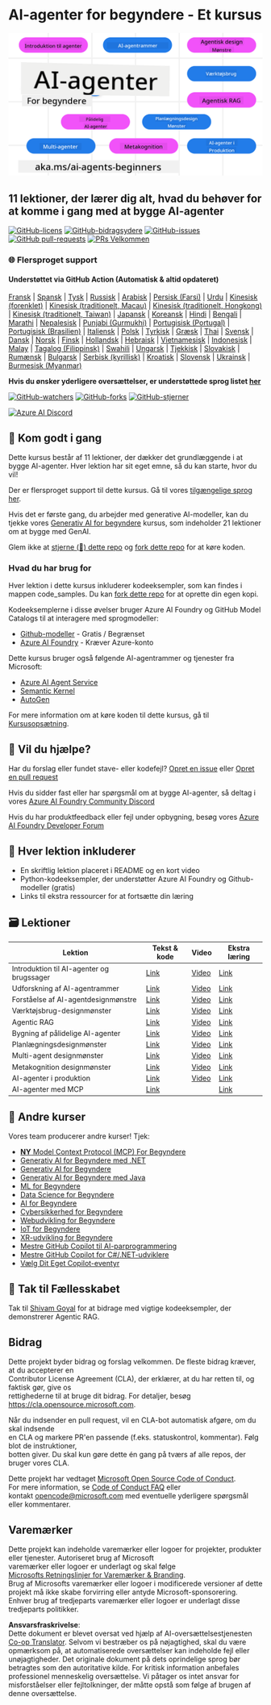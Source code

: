 <!--
CO_OP_TRANSLATOR_METADATA:
{
  "original_hash": "9b4c2650691b24b20e0c912d01a466a2",
  "translation_date": "2025-08-21T12:26:36+00:00",
  "source_file": "README.md",
  "language_code": "da"
}
-->
# AI-agenter for begyndere - Et kursus

![Generativ AI for begyndere](../../translated_images/repo-thumbnail.083b24afed61b6dd27a7fc53798bebe9edf688a41031163a1fca9f61c64d63ec.da.png)

## 11 lektioner, der lærer dig alt, hvad du behøver for at komme i gang med at bygge AI-agenter

[![GitHub-licens](https://img.shields.io/github/license/microsoft/ai-agents-for-beginners.svg)](https://github.com/microsoft/ai-agents-for-beginners/blob/master/LICENSE?WT.mc_id=academic-105485-koreyst)
[![GitHub-bidragsydere](https://img.shields.io/github/contributors/microsoft/ai-agents-for-beginners.svg)](https://GitHub.com/microsoft/ai-agents-for-beginners/graphs/contributors/?WT.mc_id=academic-105485-koreyst)
[![GitHub-issues](https://img.shields.io/github/issues/microsoft/ai-agents-for-beginners.svg)](https://GitHub.com/microsoft/ai-agents-for-beginners/issues/?WT.mc_id=academic-105485-koreyst)
[![GitHub pull-requests](https://img.shields.io/github/issues-pr/microsoft/ai-agents-for-beginners.svg)](https://GitHub.com/microsoft/ai-agents-for-beginners/pulls/?WT.mc_id=academic-105485-koreyst)
[![PRs Velkommen](https://img.shields.io/badge/PRs-welcome-brightgreen.svg?style=flat-square)](http://makeapullrequest.com?WT.mc_id=academic-105485-koreyst)

### 🌐 Flersproget support

#### Understøttet via GitHub Action (Automatisk & altid opdateret)

[Fransk](../fr/README.md) | [Spansk](../es/README.md) | [Tysk](../de/README.md) | [Russisk](../ru/README.md) | [Arabisk](../ar/README.md) | [Persisk (Farsi)](../fa/README.md) | [Urdu](../ur/README.md) | [Kinesisk (forenklet)](../zh/README.md) | [Kinesisk (traditionelt, Macau)](../mo/README.md) | [Kinesisk (traditionelt, Hongkong)](../hk/README.md) | [Kinesisk (traditionelt, Taiwan)](../tw/README.md) | [Japansk](../ja/README.md) | [Koreansk](../ko/README.md) | [Hindi](../hi/README.md) | [Bengali](../bn/README.md) | [Marathi](../mr/README.md) | [Nepalesisk](../ne/README.md) | [Punjabi (Gurmukhi)](../pa/README.md) | [Portugisisk (Portugal)](../pt/README.md) | [Portugisisk (Brasilien)](../br/README.md) | [Italiensk](../it/README.md) | [Polsk](../pl/README.md) | [Tyrkisk](../tr/README.md) | [Græsk](../el/README.md) | [Thai](../th/README.md) | [Svensk](../sv/README.md) | [Dansk](./README.md) | [Norsk](../no/README.md) | [Finsk](../fi/README.md) | [Hollandsk](../nl/README.md) | [Hebraisk](../he/README.md) | [Vietnamesisk](../vi/README.md) | [Indonesisk](../id/README.md) | [Malay](../ms/README.md) | [Tagalog (Filippinsk)](../tl/README.md) | [Swahili](../sw/README.md) | [Ungarsk](../hu/README.md) | [Tjekkisk](../cs/README.md) | [Slovakisk](../sk/README.md) | [Rumænsk](../ro/README.md) | [Bulgarsk](../bg/README.md) | [Serbisk (kyrillisk)](../sr/README.md) | [Kroatisk](../hr/README.md) | [Slovensk](../sl/README.md) | [Ukrainsk](../uk/README.md) | [Burmesisk (Myanmar)](../my/README.md)

**Hvis du ønsker yderligere oversættelser, er understøttede sprog listet [her](https://github.com/Azure/co-op-translator/blob/main/getting_started/supported-languages.md)**

[![GitHub-watchers](https://img.shields.io/github/watchers/microsoft/ai-agents-for-beginners.svg?style=social&label=Watch)](https://GitHub.com/microsoft/ai-agents-for-beginners/watchers/?WT.mc_id=academic-105485-koreyst)
[![GitHub-forks](https://img.shields.io/github/forks/microsoft/ai-agents-for-beginners.svg?style=social&label=Fork)](https://GitHub.com/microsoft/ai-agents-for-beginners/network/?WT.mc_id=academic-105485-koreyst)
[![GitHub-stjerner](https://img.shields.io/github/stars/microsoft/ai-agents-for-beginners.svg?style=social&label=Star)](https://GitHub.com/microsoft/ai-agents-for-beginners/stargazers/?WT.mc_id=academic-105485-koreyst)

[![Azure AI Discord](https://dcbadge.limes.pink/api/server/kzRShWzttr)](https://discord.gg/kzRShWzttr)

## 🌱 Kom godt i gang

Dette kursus består af 11 lektioner, der dækker det grundlæggende i at bygge AI-agenter. Hver lektion har sit eget emne, så du kan starte, hvor du vil!

Der er flersproget support til dette kursus. Gå til vores [tilgængelige sprog her](../..). 

Hvis det er første gang, du arbejder med generative AI-modeller, kan du tjekke vores [Generativ AI for begyndere](https://aka.ms/genai-beginners) kursus, som indeholder 21 lektioner om at bygge med GenAI.

Glem ikke at [stjerne (🌟) dette repo](https://docs.github.com/en/get-started/exploring-projects-on-github/saving-repositories-with-stars?WT.mc_id=academic-105485-koreyst) og [fork dette repo](https://github.com/microsoft/ai-agents-for-beginners/fork) for at køre koden.

### Hvad du har brug for

Hver lektion i dette kursus inkluderer kodeeksempler, som kan findes i mappen code_samples. Du kan [fork dette repo](https://github.com/microsoft/ai-agents-for-beginners/fork) for at oprette din egen kopi.  

Kodeeksemplerne i disse øvelser bruger Azure AI Foundry og GitHub Model Catalogs til at interagere med sprogmodeller:

- [Github-modeller](https://aka.ms/ai-agents-beginners/github-models) - Gratis / Begrænset
- [Azure AI Foundry](https://aka.ms/ai-agents-beginners/ai-foundry) - Kræver Azure-konto

Dette kursus bruger også følgende AI-agentrammer og tjenester fra Microsoft:

- [Azure AI Agent Service](https://aka.ms/ai-agents-beginners/ai-agent-service)
- [Semantic Kernel](https://aka.ms/ai-agents-beginners/semantic-kernel)
- [AutoGen](https://aka.ms/ai-agents/autogen)

For mere information om at køre koden til dette kursus, gå til [Kursusopsætning](./00-course-setup/README.md).

## 🙏 Vil du hjælpe?

Har du forslag eller fundet stave- eller kodefejl? [Opret en issue](https://github.com/microsoft/ai-agents-for-beginners/issues?WT.mc_id=academic-105485-koreyst) eller [Opret en pull request](https://github.com/microsoft/ai-agents-for-beginners/pulls?WT.mc_id=academic-105485-koreyst)

Hvis du sidder fast eller har spørgsmål om at bygge AI-agenter, så deltag i vores [Azure AI Foundry Community Discord](https://discord.gg/kzRShWzttr) 

Hvis du har produktfeedback eller fejl under opbygning, besøg vores [Azure AI Foundry Developer Forum](https://aka.ms/azureaifoundry/forum)

## 📂 Hver lektion inkluderer

- En skriftlig lektion placeret i README og en kort video
- Python-kodeeksempler, der understøtter Azure AI Foundry og Github-modeller (gratis)
- Links til ekstra ressourcer for at fortsætte din læring

## 🗃️ Lektioner

| **Lektion**                              | **Tekst & kode**                                  | **Video**                                                  | **Ekstra læring**                                                                     |
|------------------------------------------|--------------------------------------------------|------------------------------------------------------------|---------------------------------------------------------------------------------------|
| Introduktion til AI-agenter og brugssager | [Link](./01-intro-to-ai-agents/README.md)         | [Video](https://youtu.be/3zgm60bXmQk?si=z8QygFvYQv-9WtO1)  | [Link](https://aka.ms/ai-agents-beginners/collection?WT.mc_id=academic-105485-koreyst) |
| Udforskning af AI-agentrammer            | [Link](./02-explore-agentic-frameworks/README.md) | [Video](https://youtu.be/ODwF-EZo_O8?si=Vawth4hzVaHv-u0H)  | [Link](https://aka.ms/ai-agents-beginners/collection?WT.mc_id=academic-105485-koreyst) |
| Forståelse af AI-agentdesignmønstre      | [Link](./03-agentic-design-patterns/README.md)    | [Video](https://youtu.be/m9lM8qqoOEA?si=BIzHwzstTPL8o9GF)  | [Link](https://aka.ms/ai-agents-beginners/collection?WT.mc_id=academic-105485-koreyst) |
| Værktøjsbrug-designmønster              | [Link](./04-tool-use/README.md)                   | [Video](https://youtu.be/vieRiPRx-gI?si=2z6O2Xu2cu_Jz46N)  | [Link](https://aka.ms/ai-agents-beginners/collection?WT.mc_id=academic-105485-koreyst) |
| Agentic RAG                              | [Link](./05-agentic-rag/README.md)                | [Video](https://youtu.be/WcjAARvdL7I?si=gKPWsQpKiIlDH9A3)  | [Link](https://aka.ms/ai-agents-beginners/collection?WT.mc_id=academic-105485-koreyst) |
| Bygning af pålidelige AI-agenter         | [Link](./06-building-trustworthy-agents/README.md)| [Video](https://youtu.be/iZKkMEGBCUQ?si=jZjpiMnGFOE9L8OK ) | [Link](https://aka.ms/ai-agents-beginners/collection?WT.mc_id=academic-105485-koreyst) |
| Planlægningsdesignmønster               | [Link](./07-planning-design/README.md)            | [Video](https://youtu.be/kPfJ2BrBCMY?si=6SC_iv_E5-mzucnC)  | [Link](https://aka.ms/ai-agents-beginners/collection?WT.mc_id=academic-105485-koreyst) |
| Multi-agent designmønster               | [Link](./08-multi-agent/README.md)                | [Video](https://youtu.be/V6HpE9hZEx0?si=rMgDhEu7wXo2uo6g)  | [Link](https://aka.ms/ai-agents-beginners/collection?WT.mc_id=academic-105485-koreyst) |
| Metakognition designmønster             | [Link](./09-metacognition/README.md)              | [Video](https://youtu.be/His9R6gw6Ec?si=8gck6vvdSNCt6OcF)  | [Link](https://aka.ms/ai-agents-beginners/collection?WT.mc_id=academic-105485-koreyst) |
| AI-agenter i produktion                 | [Link](./10-ai-agents-production/README.md)       | [Video](https://youtu.be/l4TP6IyJxmQ?si=31dnhexRo6yLRJDl)  | [Link](https://aka.ms/ai-agents-beginners/collection?WT.mc_id=academic-105485-koreyst) |
| AI-agenter med MCP                      | [Link](./11-mcp/README.md)                        |                                                            | [Link](https://aka.ms/mcp-for-beginners)                                              |

## 🎒 Andre kurser

Vores team producerer andre kurser! Tjek:
- [**NY** Model Context Protocol (MCP) For Begyndere](https://github.com/microsoft/mcp-for-beginners?WT.mc_id=academic-105485-koreyst)  
- [Generativ AI for Begyndere med .NET](https://github.com/microsoft/Generative-AI-for-beginners-dotnet?WT.mc_id=academic-105485-koreyst)  
- [Generativ AI for Begyndere](https://github.com/microsoft/generative-ai-for-beginners?WT.mc_id=academic-105485-koreyst)  
- [Generativ AI for Begyndere med Java](https://github.com/microsoft/generative-ai-for-beginners-java?WT.mc_id=academic-105485-koreyst)  
- [ML for Begyndere](https://aka.ms/ml-beginners?WT.mc_id=academic-105485-koreyst)  
- [Data Science for Begyndere](https://aka.ms/datascience-beginners?WT.mc_id=academic-105485-koreyst)  
- [AI for Begyndere](https://aka.ms/ai-beginners?WT.mc_id=academic-105485-koreyst)  
- [Cybersikkerhed for Begyndere](https://github.com/microsoft/Security-101??WT.mc_id=academic-96948-sayoung)  
- [Webudvikling for Begyndere](https://aka.ms/webdev-beginners?WT.mc_id=academic-105485-koreyst)  
- [IoT for Begyndere](https://aka.ms/iot-beginners?WT.mc_id=academic-105485-koreyst)  
- [XR-udvikling for Begyndere](https://github.com/microsoft/xr-development-for-beginners?WT.mc_id=academic-105485-koreyst)  
- [Mestre GitHub Copilot til AI-parprogrammering](https://aka.ms/GitHubCopilotAI?WT.mc_id=academic-105485-koreyst)  
- [Mestre GitHub Copilot for C#/.NET-udviklere](https://github.com/microsoft/mastering-github-copilot-for-dotnet-csharp-developers?WT.mc_id=academic-105485-koreyst)  
- [Vælg Dit Eget Copilot-eventyr](https://github.com/microsoft/CopilotAdventures?WT.mc_id=academic-105485-koreyst)  

## 🌟 Tak til Fællesskabet  

Tak til [Shivam Goyal](https://www.linkedin.com/in/shivam2003/) for at bidrage med vigtige kodeeksempler, der demonstrerer Agentic RAG.  

## Bidrag  

Dette projekt byder bidrag og forslag velkommen. De fleste bidrag kræver, at du accepterer en  
Contributor License Agreement (CLA), der erklærer, at du har retten til, og faktisk gør, give os  
rettighederne til at bruge dit bidrag. For detaljer, besøg  
<https://cla.opensource.microsoft.com>.  

Når du indsender en pull request, vil en CLA-bot automatisk afgøre, om du skal indsende  
en CLA og markere PR'en passende (f.eks. statuskontrol, kommentar). Følg blot de instruktioner,  
botten giver. Du skal kun gøre dette én gang på tværs af alle repos, der bruger vores CLA.  

Dette projekt har vedtaget [Microsoft Open Source Code of Conduct](https://opensource.microsoft.com/codeofconduct/).  
For mere information, se [Code of Conduct FAQ](https://opensource.microsoft.com/codeofconduct/faq/) eller  
kontakt [opencode@microsoft.com](mailto:opencode@microsoft.com) med eventuelle yderligere spørgsmål eller kommentarer.  

## Varemærker  

Dette projekt kan indeholde varemærker eller logoer for projekter, produkter eller tjenester. Autoriseret brug af Microsoft  
varemærker eller logoer er underlagt og skal følge  
[Microsofts Retningslinjer for Varemærker & Branding](https://www.microsoft.com/legal/intellectualproperty/trademarks/usage/general).  
Brug af Microsofts varemærker eller logoer i modificerede versioner af dette projekt må ikke skabe forvirring eller antyde Microsoft-sponsorering.  
Enhver brug af tredjeparts varemærker eller logoer er underlagt disse tredjeparts politikker.  

**Ansvarsfraskrivelse**:  
Dette dokument er blevet oversat ved hjælp af AI-oversættelsestjenesten [Co-op Translator](https://github.com/Azure/co-op-translator). Selvom vi bestræber os på nøjagtighed, skal du være opmærksom på, at automatiserede oversættelser kan indeholde fejl eller unøjagtigheder. Det originale dokument på dets oprindelige sprog bør betragtes som den autoritative kilde. For kritisk information anbefales professionel menneskelig oversættelse. Vi påtager os intet ansvar for misforståelser eller fejltolkninger, der måtte opstå som følge af brugen af denne oversættelse.